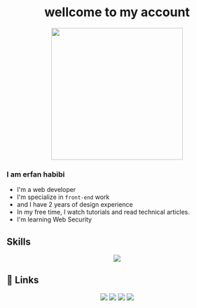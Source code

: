 <div id="header" align="center">
  <h1>wellcome to my account</h1>
  <img src="https://camo.githubusercontent.com/7ed4dcd6b92f01d24c2c74c7ed3e3cec12fc016c1e2e2875ec802cb5a217c9f9/68747470733a2f2f6d65646961342e67697068792e636f6d2f6d656469612f336b50446d6f5764427051504e68436e55472f67697068792e676966" width="300px"/>
</div> 

### I am erfan habibi
- I'm a web developer
- I'm specialize in `front-end` work
- and I have 2 years of design experience
- In my free time, I watch tutorials and read technical articles.
- I'm learning Web Security

## Skills
<p align="center">
  <a href="https://skillicons.dev">
    <img src="https://skillicons.dev/icons?i=html,css,tailwind,javascript,react,redux,typescript,nextjs,python,figma,xd,photoshop,illustrator,premiere" />
  </a>
</p>


## 🔗 Links
<div align="center">
  <a href="https://www.linkedin.com/in/erfan-habibii"><img src="https://img.shields.io/badge/Linkedin-blue?style=flat&logo=linkedin" /></a>
  <a href="https://instagram.com/erfan.habibi?igshid=OGQ5ZDc2ODk2ZA=="><img src="https://img.shields.io/badge/Instagram-white?style=flat&logo=instagram" /></a>
  <a href="mailto:erfanhabibi26.12@gmail.com"><img src="https://img.shields.io/badge/Gmail-ffcdd2?style=flat&logo=gmail" /></a>
  <a href="https://t.me/habibierfan"><img src="https://img.shields.io/badge/Telegram-white?style=flat&logo=telegram" /></a>
</div>
